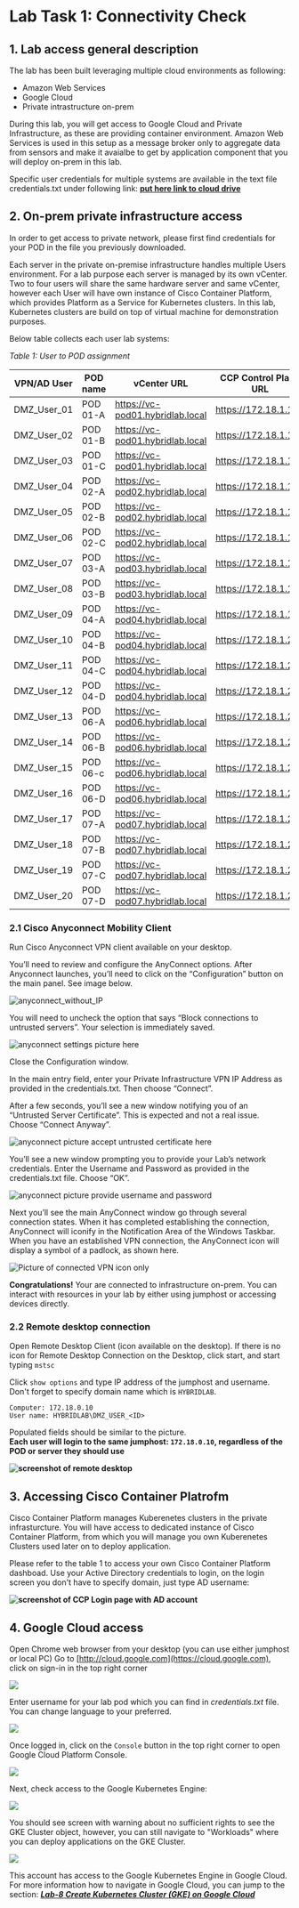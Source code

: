 # Lab Task 1: Connectivity Check

## 1. Lab access general description

The lab has been built leveraging multiple cloud environments as following:

- Amazon Web Services
- Google Cloud
- Private intrastructure on-prem

During this lab, you will get access to Google Cloud and Private Infrastructure, as these are providing container environment. Amazon Web Services is used in this setup as a message broker only to aggregate data from sensors and make it avaialbe to get by application component that you will deploy on-prem in this lab.

Specific user credentials for multiple systems are available in the text file credentials.txt under following link:
**[put here link to cloud drive](https://)**

## 2. On-prem private infrastructure access

In order to get access to private network, please first find credentials for your POD in the file you previously downloaded.

Each server in the private on-premise infrastructure handles multiple Users environment.
For a lab purpose each server is managed by its own vCenter.
Two to four users will share the same hardware server and same vCenter, however each User will have own instance of Cisco Container Platform, which provides Platform as a Service for Kubernetes clusters.
In this lab, Kubernetes clusters are build on top of virtual machine for demonstration purposes.

Below table collects each user lab systems:

*Table 1: User to POD assignment*

VPN/AD User | POD name | vCenter URL | CCP Control Plane URL
--- | --- | --- | ---
DMZ_User_01 | POD 01-A | https://vc-pod01.hybridlab.local | https://172.18.1.165
DMZ_User_02 | POD 01-B | https://vc-pod01.hybridlab.local | https://172.18.1.169
DMZ_User_03 | POD 01-C | https://vc-pod01.hybridlab.local | https://172.18.1.173
DMZ_User_04 | POD 02-A | https://vc-pod02.hybridlab.local | https://172.18.1.177
DMZ_User_05 | POD 02-B | https://vc-pod02.hybridlab.local | https://172.18.1.181
DMZ_User_06 | POD 02-C | https://vc-pod02.hybridlab.local | https://172.18.1.185
DMZ_User_07 | POD 03-A | https://vc-pod03.hybridlab.local | https://172.18.1.189
DMZ_User_08 | POD 03-B | https://vc-pod03.hybridlab.local | https://172.18.1.193
DMZ_User_09 | POD 04-A | https://vc-pod04.hybridlab.local | https://172.18.1.197
DMZ_User_10 | POD 04-B | https://vc-pod04.hybridlab.local | https://172.18.1.201
DMZ_User_11 | POD 04-C | https://vc-pod04.hybridlab.local | https://172.18.1.205
DMZ_User_12 | POD 04-D | https://vc-pod04.hybridlab.local | https://172.18.1.209
DMZ_User_13 | POD 06-A | https://vc-pod06.hybridlab.local | https://172.18.1.213
DMZ_User_14 | POD 06-B | https://vc-pod06.hybridlab.local | https://172.18.1.217
DMZ_User_15 | POD 06-c | https://vc-pod06.hybridlab.local | https://172.18.1.221
DMZ_User_16 | POD 06-D | https://vc-pod06.hybridlab.local | https://172.18.1.225
DMZ_User_17 | POD 07-A | https://vc-pod07.hybridlab.local | https://172.18.1.229
DMZ_User_18 | POD 07-B | https://vc-pod07.hybridlab.local | https://172.18.1.233
DMZ_User_19 | POD 07-C | https://vc-pod07.hybridlab.local | https://172.18.1.237
DMZ_User_20 | POD 07-D | https://vc-pod07.hybridlab.local | https://172.18.1.241

### 2.1 Cisco Anyconnect Mobility Client

Run Cisco Anyconnect VPN client available on your desktop.

You’ll need to review and configure the AnyConnect options. After Anyconnect launches, you’ll need to click on the “Configuration” button on the main panel. See image below.

![anyconnect_without_IP](https://raw.githubusercontent.com/pradeesi/HybridCloudApp/master/HybridCloudApp/Documentation/images/anyconnect_without_IP.png)

You will need to uncheck the option that says “Block connections to untrusted servers”. Your selection is immediately saved.

![anyconnect settings picture here](https://raw.githubusercontent.com/pradeesi/HybridCloudApp/master/HybridCloudApp/Documentation/images/anyconnect_settings.png)

Close the Configuration window.

In the main entry field, enter your Private Infrastructure VPN IP Address as provided in the credentials.txt. Then choose “Connect”.

After a few seconds, you’ll see a new window notifying you of an “Untrusted Server Certificate”. This is expected and not a real issue. Choose “Connect Anyway”.

![anyconnect picture accept untrusted certificate here](https://raw.githubusercontent.com/pradeesi/HybridCloudApp/master/HybridCloudApp/Documentation/images/anyconnect_accept_cert.png)

You’ll see a new window prompting you to provide your Lab’s network credentials. Enter the Username and Password as provided in the credentials.txt file. Choose “OK”.

![anyconnect picture provide username and password](https://raw.githubusercontent.com/pradeesi/HybridCloudApp/master/HybridCloudApp/Documentation/images/anyconnect_login.png)

Next you’ll see the main AnyConnect window go through several connection states. When it has completed establishing the connection, AnyConnect will iconify in the Notification Area of the Windows Taskbar. When you have an established VPN connection, the AnyConnect icon will display a symbol of a padlock, as shown here.

![Picture of connected VPN icon only](https://raw.githubusercontent.com/pradeesi/HybridCloudApp/master/HybridCloudApp/Documentation/images/anyconnect_icon_connected.png)

**Congratulations!** Your are connected to infrastructure on-prem. You can interact with resources in your lab by either using jumphost or accessing devices directly. 

<!--- does PUTTY is a standard desktop software ? --->

### 2.2 Remote desktop connection

Open Remote Desktop Client (icon available on the desktop). If there is no icon for Remote Desktop Connection on the Desktop, click start, and start typing `mstsc`

Click `show options` and type IP address of the jumphost and username. Don't forget to specify domain name which is `HYBRIDLAB`.

    Computer: 172.18.0.10
    User name: HYBRIDLAB\DMZ_USER_<ID>

Populated fields should be similar to the picture.  
**Each user will login to the same jumphost: `172.18.0.10`, regardless of the POD or server they should use**

**![screenshot of remote desktop](https://raw.githubusercontent.com/pradeesi/HybridCloudApp/master/HybridCloudApp/Documentation/images/rdp_dmz_creds.png)**


## 3. Accessing Cisco Container Platrofm

Cisco Container Platform manages Kuberenetes clusters in the private infrasturcture. You will have access to dedicated instance of Cisco Container Platform, from which you will manage you own Kuberenetes Clusters used later on to deploy application.

Please refer to the table 1 to access your own Cisco Container Platform dashboad. Use your Active Directory credentials to login, on the login screen you don't have to specify domain, just type AD username:

**![screenshot of CCP Login page with AD account](https://raw.githubusercontent.com/pradeesi/HybridCloudApp/master/HybridCloudApp/Documentation/images/ccp_login_ad.png)**

## 4. Google Cloud access

Open Chrome web browser from your desktop (you can use either jumphost or local PC)
Go to [http://cloud.google.com](https://cloud.google.com), click on sign-in in the top right corner

![](https://github.com/pradeesi/HybridCloudApp/blob/master/HybridCloudApp/Documentation/images/gcp_sing_in.png)

Enter username for your lab pod which you can find in *credentials.txt* file. You can change language to your preferred.

![](https://github.com/pradeesi/HybridCloudApp/blob/master/HybridCloudApp/Documentation/images/gcp_login.png)

Once logged in, click on the `Console` button in the top right corner to open Google Cloud Platform Console.

![](https://github.com/pradeesi/HybridCloudApp/blob/master/HybridCloudApp/Documentation/images/gcp-console-button.png)

Next, check access to the Google Kubernetes Engine:

![](https://github.com/pradeesi/HybridCloudApp/blob/master/HybridCloudApp/Documentation/images/gcp-go-gke.png)

You should see screen with warning about no sufficient rights to see the GKE Cluster object, however, you can still navigate to "Workloads" where you can deploy applications on the GKE Cluster.

![](https://github.com/pradeesi/HybridCloudApp/blob/master/HybridCloudApp/Documentation/images/gcp-gke-no-permission-to-cluster.png)

This account has access to the Google Kubernetes Engine in Google Cloud. For more information how to navigate in Google Cloud, you can jump to the section:
***[Lab-8 Create Kubernetes Cluster (GKE) on Google Cloud](https://github.com/pradeesi/HybridCloudApp/blob/master/HybridCloudApp/Documentation/docs/create_gke_engine.md)***